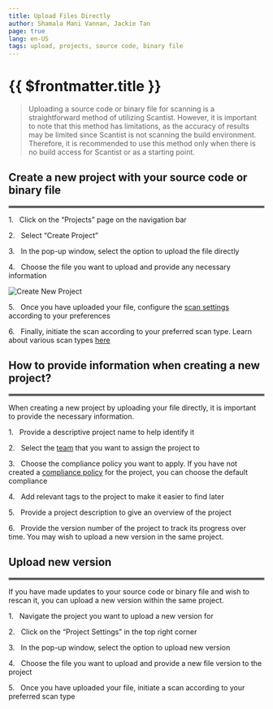 ```yaml
---
title: Upload Files Directly
author: Shamala Mani Vannan, Jackie Tan
page: true
lang: en-US
tags: upload, projects, source code, binary file
---
```

<ClientOnly>

# {{ $frontmatter.title }}

>Uploading a source code or binary file for scanning is a straightforward method of utilizing Scantist. However, it is important to note that this method has limitations, as the accuracy of results may be limited since Scantist is not scanning the build environment. Therefore, it is recommended to use this method only when there is no build access for Scantist or as a starting point. 


## Create a new project with your source code or binary file

<hr style="border:2px solid gray" />

1.&nbsp;&nbsp;&nbsp;Click on the “Projects” page on the navigation bar

2.&nbsp;&nbsp;&nbsp;Select “Create Project” 

3.&nbsp;&nbsp;&nbsp;In the pop-up window, select the option to upload the file directly

4.&nbsp;&nbsp;&nbsp;Choose the file you want to upload and provide any necessary information 

![Create New Project](/images/Create-and-Manage-Project/Upload-Files-Directly-1.png)

5.&nbsp;&nbsp;&nbsp;Once you have uploaded your file, configure the [scan settings]() according to your preferences

6.&nbsp;&nbsp;&nbsp;Finally, initiate the scan according to your preferred scan type. Learn about various scan types [here]()


## How to provide information when creating a new project?

<hr style="border:2px solid gray" />

When creating a new project by uploading your file directly, it is important to provide the necessary information. 

1.&nbsp;&nbsp;&nbsp;Provide a descriptive project name to help identify it

2.&nbsp;&nbsp;&nbsp;Select the [team]() that you want to assign the project to

3.&nbsp;&nbsp;&nbsp;Choose the compliance policy you want to apply. If you have not created a [compliance policy]() for the project, you can choose the default compliance

4.&nbsp;&nbsp;&nbsp;Add relevant tags to the project to make it easier to find later

5.&nbsp;&nbsp;&nbsp;Provide a project description to give an overview of the project

6.&nbsp;&nbsp;&nbsp;Provide the version number of the project to track its progress over time. You may wish to upload a new version in the same project. 


## Upload new version

<hr style="border:2px solid gray" />

If you have made updates to your source code or binary file and wish to rescan it, you can upload a new version within the same project. 

1.&nbsp;&nbsp;&nbsp;Navigate the project you want to upload a new version for 

2.&nbsp;&nbsp;&nbsp;Click on the “Project Settings” in the top right corner

3.&nbsp;&nbsp;&nbsp;In the pop-up window, select the option to upload new version

4.&nbsp;&nbsp;&nbsp;Choose the file you want to upload and provide a new file version to the project

5.&nbsp;&nbsp;&nbsp;Once you have uploaded your file, initiate a scan according to your preferred scan type

 
<!--@include: ./whats-next.md-->

</ClientOnly>